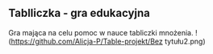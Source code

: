 ## Tablliczka - gra edukacyjna

Gra mająca na celu pomoc w nauce tabliczki mnożenia.
!(https://github.com/Alicja-P/Table-projekt/Bez tytułu2.png)
